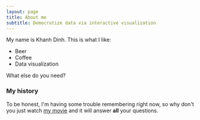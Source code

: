 ```yaml
---
layout: page
title: About me
subtitle: Democratize data via interactive visualization
---
```


My name is Khanh Dinh. This is what I like:

- Beer
- Coffee
- Data visualization

What else do you need?

### My history

To be honest, I'm having some trouble remembering right now, so why don't you just watch [my movie](http://en.wikipedia.org/wiki/The_Princess_Bride_%28film%29) and it will answer **all** your questions.
